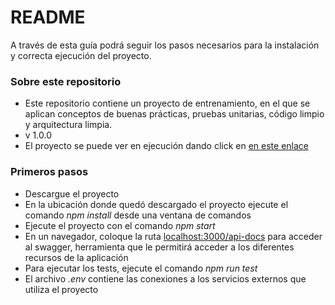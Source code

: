 # README #

A través de esta guía podrá seguir los pasos necesarios para la instalación y correcta ejecución del proyecto.

### Sobre este repositorio ###

* Este repositorio contiene un proyecto de entrenamiento, en el que se aplican conceptos de buenas prácticas, pruebas unitarias, código limpio y arquitectura limpia.
* v 1.0.0
* El proyecto se puede ver en ejecución dando click en [en este enlace](https://bitbucket.org/tutorials/markdowndemo)

### Primeros pasos ###

* Descargue el proyecto
* En la ubicación donde quedó descargado el proyecto ejecute el comando *npm install* desde una ventana de comandos
* Ejecute el proyecto con el comando *npm start*
* En un navegador, coloque la ruta [localhost:3000/api-docs](http://localhost:3000/api-docs) para acceder al swagger, herramienta que le permitirá acceder a los diferentes recursos de la aplicación
* Para ejecutar los tests, ejecute el comando *npm run test*
* El archivo *.env* contiene las conexiones a los servicios externos que utiliza el proyecto
